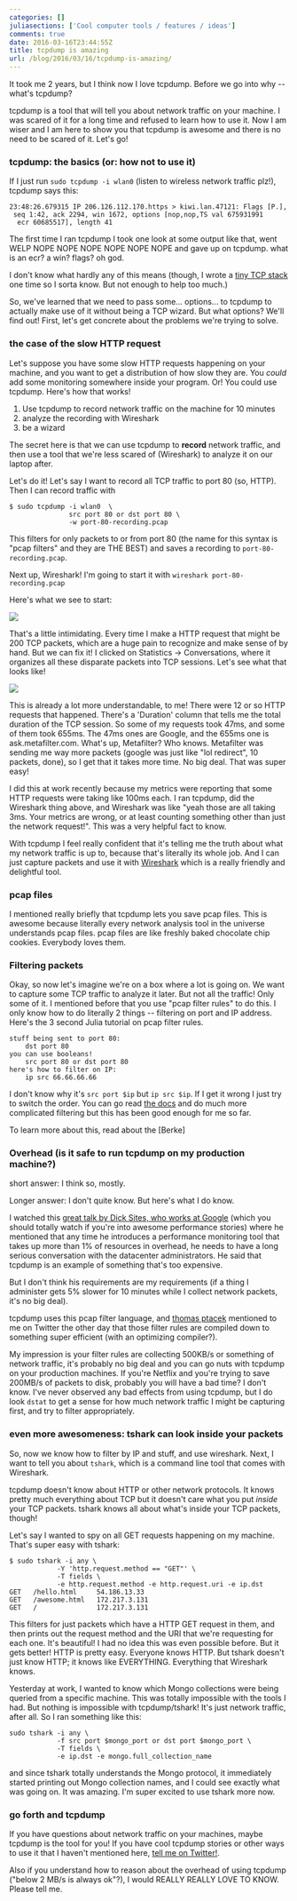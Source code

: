 ```yaml
---
categories: []
juliasections: ['Cool computer tools / features / ideas']
comments: true
date: 2016-03-16T23:44:55Z
title: tcpdump is amazing
url: /blog/2016/03/16/tcpdump-is-amazing/
---
```


It took me 2 years, but I think now I love tcpdump. Before we go into why -- what's tcpdump?

tcpdump is a tool that will tell you about network traffic on your machine. I was scared of it for a long time and refused to learn how to use it. Now I am wiser and I am here to show you that tcpdump is awesome and there is no need to be scared of it. Let's go!

### tcpdump: the basics (or: how not to use it)

If I just run `sudo tcpdump -i wlan0` (listen to wireless network traffic plz!), tcpdump says this:

```
23:48:26.679315 IP 206.126.112.170.https > kiwi.lan.47121: Flags [P.],
 seq 1:42, ack 2294, win 1672, options [nop,nop,TS val 675931991
  ecr 60685517], length 41
```

The first time I ran tcpdump I took one look at some output like that, went WELP NOPE NOPE NOPE NOPE NOPE NOPE and gave up on tcpdump. what is an ecr? a win? flags? oh god.

I don't know what hardly any of this means (though, I wrote a [tiny TCP stack](http://jvns.ca/blog/2014/08/12/what-happens-if-you-write-a-tcp-stack-in-python/) one time so I sorta know. But not enough to help too much.)

So, we've learned that we need to pass some... options... to tcpdump to actually make use of it without being a TCP wizard. But what options? We'll find out! First, let's get concrete about the problems we're trying to solve.

### the case of the slow HTTP request

Let's suppose you have some slow HTTP requests happening on your machine, and you want to get a distribution of how slow they are. You *could* add some monitoring somewhere inside your program. Or! You could use tcpdump. Here's how that works!

1. Use tcpdump to record network traffic on the machine for 10 minutes
2. analyze the recording with Wireshark
3. be a wizard

The secret here is that we can use tcpdump to **record** network traffic, and then use a tool that we're less scared of (Wireshark) to analyze it on our laptop after.

Let's do it! Let's say I want to record all TCP traffic to port 80 (so, HTTP). Then I can record traffic with

```
$ sudo tcpdump -i wlan0  \
               src port 80 or dst port 80 \
               -w port-80-recording.pcap
```

This filters for only packets to or from port 80 (the name for this syntax is "pcap filters" and they are THE BEST) and saves a recording to `port-80-recording.pcap`.

Next up, Wireshark! I'm going to start it with `wireshark port-80-recording.pcap`

Here's what we see to start:

<a href="/images/wireshark-1.png"><img src="/images/wireshark-1.png"></a>

That's a little intimidating. Every time I make a HTTP request that might be 200 TCP packets, which are a huge pain to recognize and make sense of by hand. But we can fix it! I clicked on Statistics -> Conversations, where it organizes all these disparate packets into TCP sessions. Let's see what that looks like!

<a href="/images/wireshark-2.png"><img src="/images/wireshark-2.png"></a>

This is already a lot more understandable, to me! There were 12 or so HTTP requests that happened. There's a 'Duration' column that tells me the total duration of the TCP session. So some of my requests took 47ms, and some of them took 655ms. The 47ms ones are Google, and the 655ms one is ask.metafilter.com. What's up, Metafilter? Who knows. Metafilter was sending me way more packets (google was just like "lol redirect", 10 packets, done), so I get that it takes more time. No big deal. That was super easy!

I did this at work recently because my metrics were reporting that some HTTP requests were taking like 100ms each. I ran tcpdump, did the Wireshark thing above, and Wireshark was like "yeah those are all taking 3ms. Your metrics are wrong, or at least counting something other than just the network request!". This was a very helpful fact to know.

With tcpdump I feel really confident that it's telling me the truth about what my network traffic is up to, because that's literally its whole job. And I can just capture packets and use it with [Wireshark](https://www.wireshark.org/) which is a really friendly and delightful tool.

### pcap files

I mentioned really briefly that tcpdump lets you save pcap files. This is awesome because literally every network analysis tool in the universe understands pcap files. pcap files are like freshly baked chocolate chip cookies. Everybody loves them.

### Filtering packets

Okay, so now let's imagine we're on a box where a lot is going on. We want to capture some TCP traffic to analyze it later. But not all the traffic! Only some of it. I mentioned before that you use "pcap filter rules" to do this. I only know how to do literally 2 things -- filtering on port and IP address. Here's the 3 second Julia tutorial on pcap filter rules.

```
stuff being sent to port 80:
    dst port 80
you can use booleans!
    src port 80 or dst port 80
here's how to filter on IP:
    ip src 66.66.66.66
```

I don't know why it's `src port $ip` but `ip src $ip`. If I get it wrong I just try to switch the order. You can go read [the docs](http://www.tcpdump.org/manpages/pcap-filter.7.html) and do much more complicated filtering but this has been good enough for me so far.

To learn more about this, read about the [Berke]

### Overhead (is it safe to run tcpdump on my production machine?)

short answer: I think so, mostly.

Longer answer: I don't quite know. But here's what I do know.

I watched this [great talk by Dick Sites, who works at Google](https://www.youtube.com/watch?v=QBu2Ae8-8LM) (which you should totally watch if you're into awesome performance stories) where he mentioned that any time he introduces a performance monitoring tool that takes up more than 1% of resources in overhead, he needs to have a long serious conversation with the datacenter administrators. He said that tcpdump is an example of something that's too expensive.

But I don't think his requirements are my requirements (if a thing I administer gets 5% slower for 10 minutes while I collect network packets, it's no big deal).

tcpdump uses this pcap filter language, and [thomas ptacek](https://twitter.com/tqbf) mentioned to me on Twitter the other day that those filter rules are compiled down to something super efficient (with an optimizing compiler?).

My impression is your filter rules are collecting 500KB/s or something of network traffic, it's probably no big deal and you can go nuts with tcpdump on your production machines. If you're Netflix and you're trying to save 200MB/s of packets to disk, probably you will have a bad time? I don't know. I've never observed any bad effects from using tcpdump, but I do look `dstat` to get a sense for how much network traffic I might be capturing first, and try to filter appropriately.

### even more awesomeness: tshark can look inside your packets

So, now we know how to filter by IP and stuff, and use wireshark. Next, I want to tell you about `tshark`, which is a command line tool that comes with Wireshark.

tcpdump doesn't know about HTTP or other network protocols. It knows pretty much everything about TCP but it doesn't care what you put *inside* your TCP packets. tshark knows all about what's inside your TCP packets, though!

Let's say I wanted to spy on all GET requests happening on my machine. That's super easy with tshark:

```
$ sudo tshark -i any \
            -Y 'http.request.method == "GET"' \
            -T fields \
            -e http.request.method -e http.request.uri -e ip.dst
GET   /hello.html     54.186.13.33
GET   /awesome.html   172.217.3.131
GET   /               172.217.3.131

```

This filters for just packets which have a HTTP GET request in them, and then prints out the request method and the URI that we're requesting for each one. It's beautiful! I had no idea this was even possible before. But it gets better! HTTP is pretty easy. Everyone knows HTTP. But tshark doesn't just know HTTP; it knows like EVERYTHING. Everything that Wireshark knows.

Yesterday at work, I wanted to know which Mongo collections were being queried from a specific machine. This was totally impossible with the tools I had. But nothing is impossible with tcpdump/tshark! It's just network traffic, after all. So I ran something like this:

```
sudo tshark -i any \
            -f src port $mongo_port or dst port $mongo_port \
            -T fields \
            -e ip.dst -e mongo.full_collection_name
```

and since tshark totally understands the Mongo protocol, it immediately started printing out Mongo collection names, and I could see exactly what was going on. It was amazing. I'm super excited to use tshark more now.

### go forth and tcpdump

If you have questions about network traffic on your machines, maybe tcpdump is the tool for you! If you have cool tcpdump stories or other ways to use it that I haven't mentioned here, [tell me on Twitter!](https://twitter.com/b0rk).

Also if you understand how to reason about the overhead of using tcpdump ("below 2 MB/s is always ok"?), I would REALLY REALLY LOVE TO KNOW. Please tell me.